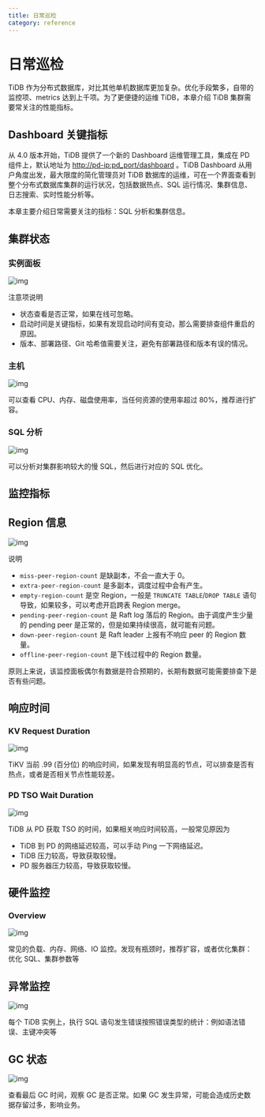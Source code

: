 ```yaml
---
title: 日常巡检
category: reference
---
```


# 日常巡检

TiDB 作为分布式数据库，对比其他单机数据库更加复杂。优化手段繁多，自带的监控项、metrics 达到上千项。为了更便捷的运维 TiDB，本章介绍 TiDB 集群需要常关注的性能指标。

## Dashboard 关键指标

从 4.0 版本开始，TiDB 提供了一个新的 Dashboard 运维管理工具，集成在 PD 组件上，默认地址为 <http://pd-ip:pd_port/dashboard> 。TiDB Dashboard 从用户角度出发，最大限度的简化管理员对 TiDB 数据库的运维，可在一个界面查看到整个分布式数据库集群的运行状况，包括数据热点、SQL 运行情况、集群信息、日志搜索、实时性能分析等。

本章主要介绍日常需要关注的指标：SQL 分析和集群信息。

## 集群状态

### 实例面板

![img](/media/daily-inspection/status.png)

注意项说明

+ 状态查看是否正常，如果在线可忽略。
+ 启动时间是关键指标，如果有发现启动时间有变动，那么需要排查组件重启的原因。
+ 版本、部署路径、Git 哈希值需要关注，避免有部署路径和版本有误的情况。

### 主机

![img](/media/daily-inspection/host.png)

可以查看 CPU、内存、磁盘使用率，当任何资源的使用率超过 80%，推荐进行扩容。

### SQL 分析

![img](/media/daily-inspection/sql_analysis.png)

可以分析对集群影响较大的慢 SQL，然后进行对应的 SQL 优化。

## 监控指标

## Region 信息

![img](/media/daily-inspection/region_staus.png)

说明

+ `miss-peer-region-count` 是缺副本，不会一直大于 0。
+ `extra-peer-region-count` 是多副本，调度过程中会有产生。
+ `empty-region-count` 是空 Region，一般是 `TRUNCATE TABLE`/`DROP TABLE` 语句导致，如果较多，可以考虑开启跨表 Region merge。
+ `pending-peer-region-count` 是 Raft log 落后的 Region。由于调度产生少量的 pending peer 是正常的，但是如果持续很高，就可能有问题。
+ `down-peer-region-count` 是 Raft leader 上报有不响应 peer 的 Region 数量。
+ `offline-peer-region-count` 是下线过程中的 Region 数量。

原则上来说，该监控面板偶尔有数据是符合预期的，长期有数据可能需要排查下是否有些问题。

## 响应时间

### KV Request Duration

![img](/media/daily-inspection/KV_Duration.png)

TiKV 当前 .99 (百分位) 的响应时间，如果发现有明显高的节点，可以排查是否有热点，或者是否相关节点性能较差。

### PD TSO Wait Duration

![img](/media/daily-inspection/PD_duration.png)

TiDB 从 PD 获取 TSO 的时间，如果相关响应时间较高，一般常见原因为

+ TiDB 到 PD 的网络延迟较高，可以手动 Ping 一下网络延迟。
+ TiDB 压力较高，导致获取较慢。
+ PD 服务器压力较高，导致获取较慢。

## 硬件监控

### Overview

![img](/media/daily-inspection/overview.png)

常见的负载、内存、网络、IO 监控。发现有瓶颈时，推荐扩容，或者优化集群：优化 SQL、集群参数等

## 异常监控

![img](/media/daily-inspection/Failed_query.png)

每个 TiDB 实例上，执行 SQL 语句发生错误按照错误类型的统计：例如语法错误、主键冲突等

## GC 状态

![img](/media/daily-inspection/GC.png)

查看最后 GC 时间，观察 GC 是否正常。如果 GC 发生异常，可能会造成历史数据存留过多，影响业务。
